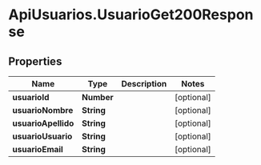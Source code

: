 # ApiUsuarios.UsuarioGet200Response

## Properties

Name | Type | Description | Notes
------------ | ------------- | ------------- | -------------
**usuarioId** | **Number** |  | [optional] 
**usuarioNombre** | **String** |  | [optional] 
**usuarioApellido** | **String** |  | [optional] 
**usuarioUsuario** | **String** |  | [optional] 
**usuarioEmail** | **String** |  | [optional] 


